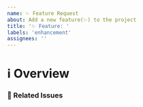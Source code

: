 ```yaml
---
name: ✨ Feature Request
about: Add a new feature(✨) to the project
title: '✨ Feature: '
labels: 'enhancement'
assignees: ''
---
```


# ℹ Overview

<!--- Provide an overview of the feature -->

### 📝 Related Issues

<!--- Pin any related issues -->
